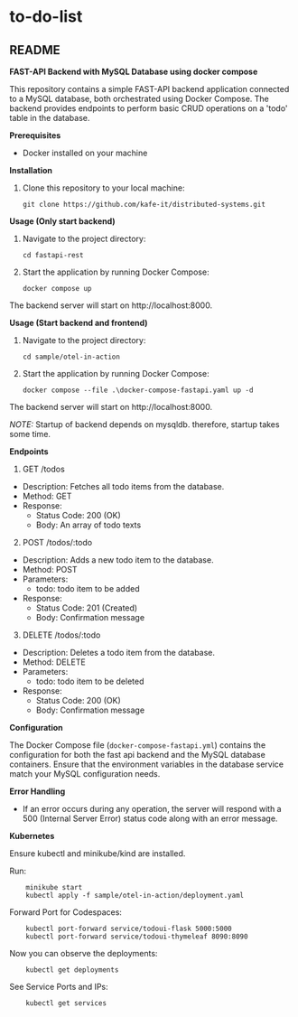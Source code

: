 # to-do-list

## README

**FAST-API Backend with MySQL Database using docker compose**

This repository contains a simple FAST-API backend application connected to a MySQL database, both orchestrated using Docker Compose. The backend provides endpoints to perform basic CRUD operations on a 'todo' table in the database.

**Prerequisites**

- Docker installed on your machine

**Installation**

1.  Clone this repository to your local machine:

        git clone https://github.com/kafe-it/distributed-systems.git

**Usage (Only start backend)**

1.  Navigate to the project directory:

        cd fastapi-rest

2.  Start the application by running Docker Compose:

        docker compose up

The backend server will start on http://localhost:8000.

**Usage (Start backend and frontend)**

1.  Navigate to the project directory:

        cd sample/otel-in-action

2.  Start the application by running Docker Compose:

        docker compose --file .\docker-compose-fastapi.yaml up -d

The backend server will start on http://localhost:8000.

_NOTE:_ Startup of backend depends on mysqldb. therefore, startup takes some time.

**Endpoints**

1. GET /todos

- Description: Fetches all todo items from the database.
- Method: GET
- Response:
  - Status Code: 200 (OK)
  - Body: An array of todo texts

2. POST /todos/:todo

- Description: Adds a new todo item to the database.
- Method: POST
- Parameters:
  - todo: todo item to be added
- Response:
  - Status Code: 201 (Created)
  - Body: Confirmation message

3. DELETE /todos/:todo

- Description: Deletes a todo item from the database.
- Method: DELETE
- Parameters:
  - todo: todo item to be deleted
- Response:
  - Status Code: 200 (OK)
  - Body: Confirmation message

**Configuration**

The Docker Compose file (`docker-compose-fastapi.yml`) contains the configuration for both the fast api backend and the MySQL database containers. Ensure that the environment variables in the database service match your MySQL configuration needs.

**Error Handling**

- If an error occurs during any operation, the server will respond with a 500 (Internal Server Error) status code along with an error message.

**Kubernetes**

Ensure kubectl and minikube/kind are installed.

Run:

        minikube start
        kubectl apply -f sample/otel-in-action/deployment.yaml

Forward Port for Codespaces:

        kubectl port-forward service/todoui-flask 5000:5000
        kubectl port-forward service/todoui-thymeleaf 8090:8090

Now you can observe the deployments:

        kubectl get deployments

See Service Ports and IPs:

        kubectl get services
